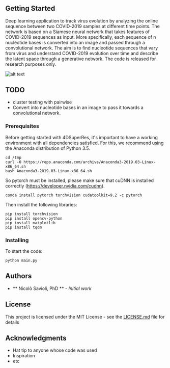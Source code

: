 # 

## Getting Started

Deep learning application to track virus evolution by analyzing the online sequence between two COVID-2019 samples at different time points.
The network is based on a Siamese neural network that takes features of COVID-2019 sequences as input. More specifically, each sequence of n nucleotide bases is converted into an image and passed through a convolutional network. The aim is to find nucleotide sequences that vary from virus and understand COVID-2019 evolution over time and describe the latent space through a generative network. 
The code is released for research purposes only.

![alt text](img/img.png)


## TODO
  * cluster testing with pairwise 
  * Convert into nucleotide bases in an image to pass it towards a convolutional network.


### Prerequisites

Before getting started with 4DSuperRes, it's important to have a working environment with all dependencies satisfied. For this, we recommend using the Anaconda distribution of Python 3.5.

```
cd /tmp
curl -O https://repo.anaconda.com/archive/Anaconda3-2019.03-Linux-x86_64.sh
bash Anaconda3-2019.03-Linux-x86_64.sh
```

So pytorch must be installed, please make sure that cuDNN is installed correctly (https://developer.nvidia.com/cudnn).

```
conda install pytorch torchvision cudatoolkit=9.2 -c pytorch
```

Then install the following libraries:

```
pip install torchvision
pip install opencv-python
pip install matplotlib
pip install tqdm
```


### Installing

To start the code: 

```
python main.py
```

## Authors

* ** Nicolò Savioli, PhD ** - *Initial work* 

## License

This project is licensed under the MIT License - see the [LICENSE.md](LICENSE.md) file for details

## Acknowledgments

* Hat tip to anyone whose code was used
* Inspiration
* etc